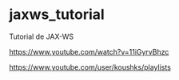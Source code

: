 # jaxws_tutorial
Tutorial de JAX-WS


https://www.youtube.com/watch?v=11iGyrvBhzc


https://www.youtube.com/user/koushks/playlists
